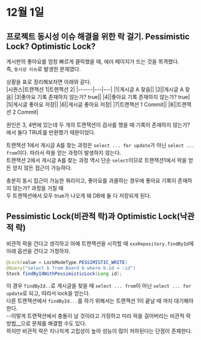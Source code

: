 # 12월 1일
## 프로젝트 동시성 이슈 해결을 위한 락 걸기. Pessimistic Lock? Optimistic Lock?
게시판의 좋아요를 엄청 빠르게 클릭했을 때, 에러 페이지가 뜨는 것을 목격했다.  
즉, `동시성 이슈`로 발생한 문제였다.  

상황을 표로 정리해보자면 아래와 같다.  
|시퀀스|트랜잭션 1|트랜잭션 2|
|------|---|---|
|1|게시글 A 찾음||
|2||게시글 A 찾음|
|3|좋아요 기록 존재하지 않는가? true||
|4||좋아요 기록 존재하지 않는가? true|
|5|게시글 좋아요 저장||
|6||게시글 좋아요 저장|
|7|트랜잭션 1 Commit||
|8||트랜잭션 2 Commit|  
  
원인은 3, 4번에 있는데 두 개의 트랜잭션이 검사를 했을 때 기록이 존재하지 않는가? 에서 둘다 TRUE를 반환했기 때문이었다.  

트랜잭션 1에서 게시글 A를 찾는 과정은 `select ... for update`가 아닌 `select ... from`이다. 따라서 락을 얻는 과정이 발생하지 않는다.  
트랜잭션 2에서 게시글 A를 찾는 과정 역시 단순 `select`이므로 트랜잭션1에서 락을 얻든 얻지 않든 접근이 가능하다.  

충분히 동시 접근이 가능한 쿼리이고, 좋아요를 과클하는 경우에 좋아요 기록이 존재하지 않는가? 과정을 거칠 때  
두 트랜잭션에서 모두 true가 나오게 돼 DB에 둘 다 저장되게 된다.  

## Pessimistic Lock(비관적 락)과 Optimistic Lock(낙관적 락)  
비관적 락을 건다고 생각하고 아예 트랜잭션을 시작할 때 `xxxRepository.findById`에 아래 옵션을 건다고 가정하자.  
```java
@Lock(value = LockModeType.PESSIMISTIC_WRITE)
@Query("select b from Board b where b.id = :id")
Stock findByIdWithPessimisticLock(Long id);
```
이 경우 `findById..`로 게시글을 찾을 때 `select ... from`이 아닌 `select ... for update`로 되고, 따라서 lock을 얻는다.  
다른 트랜잭션에서 `findById...`를 하기 위해서는 트랜잭션 1이 끝날 때 까지 대기해야 한다.  
--이렇게 트랜잭션에서 충돌이 날 것이라고 가정하고 미리 락을 걸어버리는 비관적 락 방법__으로 문제를 해결할 수도 있다.  
하지만 비관적 락은 지나치게 고립성이 높아 성능이 많이 저하된다는 단점이 존재한다.  




